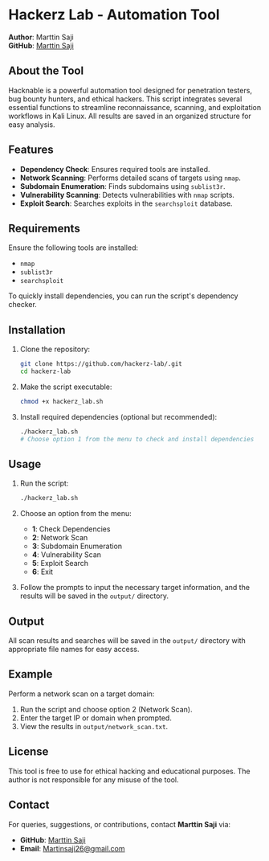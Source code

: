 # Hackerz Lab - Automation Tool

**Author**: Marttin Saji  
**GitHub**: [Marttin Saji](https://github.com/hackerz-lab)

## About the Tool
Hacknable is a powerful automation tool designed for penetration testers, bug bounty hunters, and ethical hackers. This script integrates several essential functions to streamline reconnaissance, scanning, and exploitation workflows in Kali Linux. All results are saved in an organized structure for easy analysis.

## Features
- **Dependency Check**: Ensures required tools are installed.
- **Network Scanning**: Performs detailed scans of targets using `nmap`.
- **Subdomain Enumeration**: Finds subdomains using `sublist3r`.
- **Vulnerability Scanning**: Detects vulnerabilities with `nmap` scripts.
- **Exploit Search**: Searches exploits in the `searchsploit` database.

## Requirements
Ensure the following tools are installed:
- `nmap`
- `sublist3r`
- `searchsploit`

To quickly install dependencies, you can run the script's dependency checker.

## Installation
1. Clone the repository:
   ```bash
   git clone https://github.com/hackerz-lab/.git
   cd hackerz-lab
   ```

2. Make the script executable:
   ```bash
   chmod +x hackerz_lab.sh
   ```

3. Install required dependencies (optional but recommended):
   ```bash
   ./hackerz_lab.sh
   # Choose option 1 from the menu to check and install dependencies
   ```

## Usage
1. Run the script:
   ```bash
   ./hackerz_lab.sh
   ```
2. Choose an option from the menu:
   - **1**: Check Dependencies
   - **2**: Network Scan
   - **3**: Subdomain Enumeration
   - **4**: Vulnerability Scan
   - **5**: Exploit Search
   - **6**: Exit

3. Follow the prompts to input the necessary target information, and the results will be saved in the `output/` directory.

## Output
All scan results and searches will be saved in the `output/` directory with appropriate file names for easy access.

## Example
Perform a network scan on a target domain:
1. Run the script and choose option 2 (Network Scan).
2. Enter the target IP or domain when prompted.
3. View the results in `output/network_scan.txt`.

## License
This tool is free to use for ethical hacking and educational purposes. The author is not responsible for any misuse of the tool.

## Contact
For queries, suggestions, or contributions, contact **Marttin Saji** via:
- **GitHub**: [Marttin Saji](https://github.com/YourGitHubUsername)
- **Email**: [Martinsaji26@gmail.com](mailto:Martinsaji26@gmail.com)
